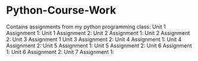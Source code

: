 # Python-Course-Work
Contains assignments from my python programming class:
Unit 1 Assignment 1:
Unit 1 Assignment 2:
Unit 2 Assignment 1:
Unit 2 Assignment 2:
Unit 3 Assignment 1
Unit 3 Assignment 2:
Unit 4 Assignment 1:
Unit 4 Assignment 2:
Unit 5 Assignment 1:
Unit 5 Assignment 2:
Unit 6 Assignment 1:
Unit 6 Assignment 2:
Unit 7 Assignment 1:
